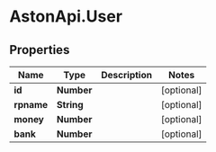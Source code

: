 # AstonApi.User

## Properties
Name | Type | Description | Notes
------------ | ------------- | ------------- | -------------
**id** | **Number** |  | [optional] 
**rpname** | **String** |  | [optional] 
**money** | **Number** |  | [optional] 
**bank** | **Number** |  | [optional] 
